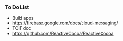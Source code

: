 ### To Do List

- Build apps
- https://firebase.google.com/docs/cloud-messaging/
- TOIT doc
- https://github.com/ReactiveCocoa/ReactiveCocoa


